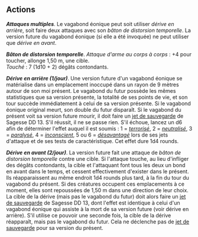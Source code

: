 ## Actions
_**Attaques multiples**_. Le vagabond éonique peut soit utiliser _dérive en arrière_, soit faire deux attaques avec son _bâton de distorsion temporelle_. La version future du vagabond éonique (si elle a été invoquée) ne peut utiliser que _dérive en avant_.

_**Bâton de distorsion temporelle**_. _Attaque d'arme au corps à corps_ : +4 pour toucher, allonge 1,50 m, une cible.  
_Touché_ : 7 (1d10 + 2) dégâts contondants.

_**Dérive en arrière (1/jour)**_. Une version future d'un vagabond éonique se matérialise dans un emplacement inoccupé dans un rayon de 9 mètres autour de son moi présent. Le vagabond du futur possède les mêmes statistiques que sa version présente, la totalité de ses points de vie, et son tour succède immédiatement à celui de sa version présente. Si le vagabond éonique original meurt, son double du futur disparaît. Si le vagabond du présent voit sa version future mourir, il doit faire un [jet de sauvegarde](/utiliser-les-caracteristiques/#jets-de-sauvegarde) de Sagesse DD 13. S'il réussit, il ne se passe rien. S'il échoue, lancez un d6 afin de déterminer l'effet auquel il est soumis : 1 = [_terrorisé_](/gerer-la-sante-du-personnage/#terrorise), 2 = [_neutralisé_](/gerer-la-sante-du-personnage/#neutralise), 3 = [_paralysé_](/gerer-la-sante-du-personnage/#paralyse), 4 = [_inconscient_](/gerer-la-sante-du-personnage/#inconscient), 5 ou 6 = [_désavantagé_](/utiliser-les-caracteristiques/#avantage-et-desavantage) lors de ses jets d'attaque et de ses tests de caractéristique. Cet effet dure 1d4 rounds.

_**Dérive en avant (2/jour)**_. La version future fait une attaque de _bâton de distorsion temporelle_ contre une cible. Si l'attaque touche, au lieu d'infliger des dégâts contondants, la cible et l'attaquant font tous les deux un bond en avant dans le temps, et cessent effectivement d'exister dans le présent. Ils réapparaissent au même endroit 1d4 rounds plus tard, à la fin du tour du vagabond du présent. Si des créatures occupent ces emplacements à ce moment, elles sont repoussées de 1,50 m dans une direction de leur choix. La cible de la dérive (mais pas le vagabond du futur) doit alors faire un [jet de sauvegarde](/utiliser-les-caracteristiques/#jets-de-sauvegarde) de Sagesse DD 13, dont l'effet est identique à celui d'un vagabond éonique qui assiste à la mort de sa version future (voir dérive en arrière). S'il utilise ce pouvoir une seconde fois, la cible de la dérive réapparaît, mais pas le vagabond du futur. Cela ne déclenche pas de [jet de sauvegarde](/utiliser-les-caracteristiques/#jets-de-sauvegarde) pour sa version du présent.
